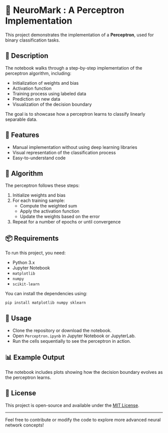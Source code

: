 # 🧠 NeuroMark : A Perceptron Implementation

This project demonstrates the implementation of a **Perceptron**, used for binary classification tasks.

## 📘 Description

The notebook walks through a step-by-step implementation of the perceptron algorithm, including:

- Initialization of weights and bias
- Activation function
- Training process using labeled data
- Prediction on new data
- Visualization of the decision boundary

The goal is to showcase how a perceptron learns to classify linearly separable data.

## 🚀 Features

- Manual implementation without using deep learning libraries
- Visual representation of the classification process
- Easy-to-understand code

## 🌳 Algorithm

The perceptron follows these steps:

1. Initialize weights and bias
2. For each training sample:
   - Compute the weighted sum
   - Apply the activation function
   - Update the weights based on the error
3. Repeat for a number of epochs or until convergence

## 📦 Requirements

To run this project, you need:

- Python 3.x
- Jupyter Notebook
- `matplotlib`
- `numpy`
- `scikit-learn`

You can install the dependencies using:

```bash
pip install matplotlib numpy sklearn
```

## 📁 Usage

- Clone the repository or download the notebook.
- Open `Perceptron.ipynb` in Jupyter Notebook or JupyterLab.
- Run the cells sequentially to see the perceptron in action.

## 📊 Example Output

The notebook includes plots showing how the decision boundary evolves as the perceptron learns.

## 📝 License

This project is open-source and available under the [MIT License](https://opensource.org/licenses/MIT).

---
Feel free to contribute or modify the code to explore more advanced neural network concepts!
